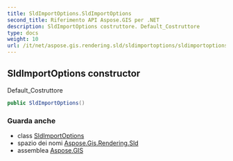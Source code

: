 ```yaml
---
title: SldImportOptions.SldImportOptions
second_title: Riferimento API Aspose.GIS per .NET
description: SldImportOptions costruttore. Default_Costruttore
type: docs
weight: 10
url: /it/net/aspose.gis.rendering.sld/sldimportoptions/sldimportoptions/
---
```

## SldImportOptions constructor

Default_Costruttore

```csharp
public SldImportOptions()
```

### Guarda anche

* class [SldImportOptions](../)
* spazio dei nomi [Aspose.Gis.Rendering.Sld](../../sldimportoptions/)
* assemblea [Aspose.GIS](../../../)


